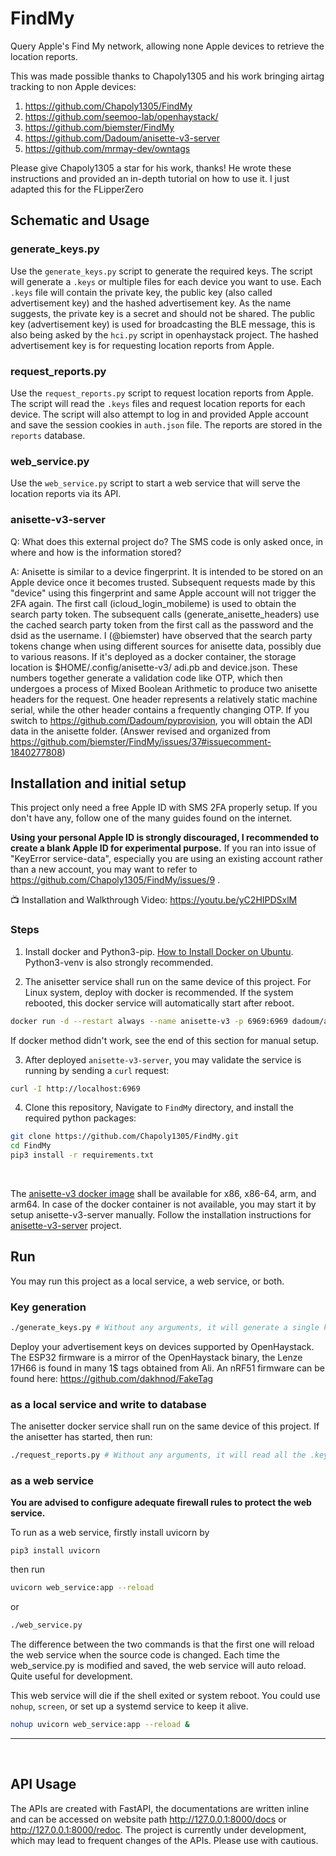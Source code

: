 # FindMy

Query Apple's Find My network, allowing none Apple devices to retrieve the location reports.

This was made possible thanks to Chapoly1305 and his work bringing airtag tracking to non Apple devices:
1. https://github.com/Chapoly1305/FindMy
2. https://github.com/seemoo-lab/openhaystack/
3. https://github.com/biemster/FindMy
4. https://github.com/Dadoum/anisette-v3-server
5. https://github.com/mrmay-dev/owntags

Please give Chapoly1305 a star for his work, thanks!
He wrote these instructions and provided an in-depth tutorial on how to use it. I just adapted this for the FLipperZero

## Schematic and Usage

### generate_keys.py
Use the `generate_keys.py` script to generate the required keys. The script will generate a `.keys`
or multiple files for each device you want to use. Each `.keys` file will contain the private key, the public key
(also called advertisement key) and the hashed advertisement key. As the name suggests, the private key is a secret
and should not be shared. The public key (advertisement key) is used for broadcasting the BLE message, this is also
being asked by the `hci.py` script in openhaystack project. The hashed advertisement key is for requesting location
reports from Apple.

### request_reports.py
Use the `request_reports.py` script to request location reports from Apple. The script will read the `.keys` files and
request location reports for each device. The script will also attempt to log in and provided Apple account and save
the session cookies in `auth.json` file. The reports are stored in the `reports` database.

### web_service.py
Use the `web_service.py` script to start a web service that will serve the location reports via its API.

### anisette-v3-server

Q: What does this external project do? The SMS code is only asked once, in where and how is the information stored?

A: Anisette is similar to a device fingerprint. It is intended to be stored on an Apple device once it becomes trusted. 
Subsequent requests made by this "device" using this fingerprint and same Apple account will not trigger the 2FA again. 
The first call (icloud_login_mobileme) is used to obtain the search party token. The subsequent calls 
(generate_anisette_headers) use the cached search party token from the first call as the password and the dsid as the 
username. I (@biemster) have observed that the search party tokens change when using different sources for anisette data,
possibly due to various reasons. If it's deployed as a docker container, the storage location is $HOME/.config/anisette-v3/
adi.pb and device.json. These numbers together generate a validation code like OTP, which then undergoes a process of 
Mixed Boolean Arithmetic to produce two anisette headers for the request. One header represents a relatively static 
machine serial, while the other header contains a frequently changing OTP. 
If you switch to https://github.com/Dadoum/pyprovision, you will obtain the ADI data in the anisette folder. 
(Answer revised and organized from https://github.com/biemster/FindMy/issues/37#issuecomment-1840277808)

## Installation and initial setup
This project only need a free Apple ID with SMS 2FA properly setup. If you don't have any, follow one of the many 
guides found on the internet. 

**Using your personal Apple ID is strongly discouraged, I recommended to create a blank 
Apple ID for experimental purpose.**  If you ran into issue of "KeyError service-data", especially you are using an existing account rather than a new account, you may want to refer to https://github.com/Chapoly1305/FindMy/issues/9 .


📺 Installation and Walkthrough Video: https://youtu.be/yC2HIPDSxlM


### Steps

1. Install docker and Python3-pip. [How to Install Docker on Ubuntu](https://docs.docker.com/engine/install/ubuntu/). Python3-venv is also strongly recommended.

2. The anisetter service shall run on the same device of this project. For Linux system, deploy with docker is recommended.
If the system rebooted, this docker service will automatically start after reboot.

```bash
docker run -d --restart always --name anisette-v3 -p 6969:6969 dadoum/anisette-v3-server:latest
```
If docker method didn't work, see the end of this section for manual setup.

3. After deployed `anisette-v3-server`, you may validate the service is running by sending a `curl` request:

```bash
curl -I http://localhost:6969
```
4. Clone this repository, Navigate to `FindMy` directory, and install the required python packages:

```bash
git clone https://github.com/Chapoly1305/FindMy.git
cd FindMy
pip3 install -r requirements.txt
```


<br>

The [anisette-v3 docker image](https://hub.docker.com/r/dadoum/anisette-v3-server/tags) shall be available 
for x86, x86-64, arm, and arm64. In case of the docker container is not available, you may start it by setup 
anisette-v3-server manually.
Follow the installation instructions for [anisette-v3-server](https://github.com/Dadoum/anisette-v3-server
) project. 


## Run 
You may run this project as a local service, a web service, or both. 

### Key generation
```bash
./generate_keys.py # Without any arguments, it will generate a single key file and save under current directory.
```

Deploy your advertisement keys on devices supported by OpenHaystack. The ESP32 firmware is a mirror of the 
OpenHaystack binary, the Lenze 17H66 is found in many 1$ tags obtained from Ali. 
An nRF51 firmware can be found here: https://github.com/dakhnod/FakeTag

### as a local service and write to database

The anisetter docker service shall run on the same device of this project. 
If the anisetter has started, then run:

```bash
./request_reports.py # Without any arguments, it will read all the .keys files under current directory.
```

### as a web service
**You are advised to configure adequate firewall rules to protect the web service.**

To run as a web service, firstly install uvicorn by 
```
pip3 install uvicorn
```

then run 
```bash
uvicorn web_service:app --reload
```

or 
```bash
./web_service.py
```
The difference between the two commands is that the first one will reload the web service when the source code is changed. 
Each time the web_service.py is modified and saved, the web service will auto reload. Quite useful for development.

This web service will die if the shell exited or system reboot. You could use `nohup`, `screen`, or set up a systemd service to keep it alive.
```bash
nohup uvicorn web_service:app --reload &
```
---

<br>

## API Usage
The APIs are created with FastAPI, the documentations are written inline and can be accessed on website 
path http://127.0.0.1:8000/docs or http://127.0.0.1:8000/redoc. 
The project is currently under development, which may lead to frequent changes of the APIs. Please use with cautious.
